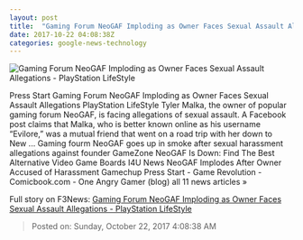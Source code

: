 ```yaml
---
layout: post
title:  "Gaming Forum NeoGAF Imploding as Owner Faces Sexual Assault Allegations - PlayStation LifeStyle"
date: 2017-10-22 04:08:38Z
categories: google-news-technology
---
```


![Gaming Forum NeoGAF Imploding as Owner Faces Sexual Assault Allegations - PlayStation LifeStyle](http://cdn1-www.playstationlifestyle.net/assets/uploads/2017/10/neogaf-400x300.png)

Press Start Gaming Forum NeoGAF Imploding as Owner Faces Sexual Assault Allegations PlayStation LifeStyle Tyler Malka, the owner of popular gaming forum NeoGAF, is facing allegations of sexual assault. A Facebook post claims that Malka, who is better known online as his username “Evilore,” was a mutual friend that went on a road trip with her down to New ... Gaming fourm NeoGAF goes up in smoke after sexual harassment allegations against founder GameZone NeoGAF Is Down: Find The Best Alternative Video Game Boards I4U News NeoGAF Implodes After Owner Accused of Harassment Gamechup Press Start - Game Revolution - Comicbook.com - One Angry Gamer (blog) all 11 news articles »


Full story on F3News: [Gaming Forum NeoGAF Imploding as Owner Faces Sexual Assault Allegations - PlayStation LifeStyle](http://www.f3nws.com/n/tnuxbH)

> Posted on: Sunday, October 22, 2017 4:08:38 AM
